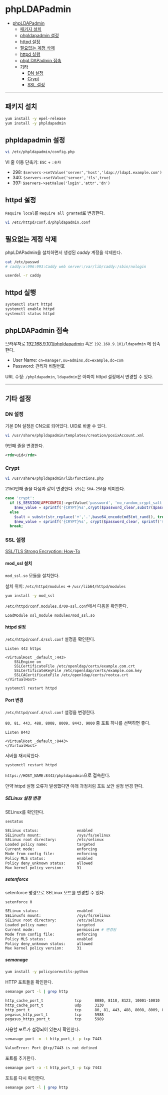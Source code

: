 # phpLDAPadmin

- [phpLDAPadmin](#phpldapadmin)
  - [패키지 설치](#%ed%8c%a8%ed%82%a4%ec%a7%80-%ec%84%a4%ec%b9%98)
  - [phpldapadmin 설정](#phpldapadmin-%ec%84%a4%ec%a0%95)
  - [httpd 설정](#httpd-%ec%84%a4%ec%a0%95)
  - [필요없는 계정 삭제](#%ed%95%84%ec%9a%94%ec%97%86%eb%8a%94-%ea%b3%84%ec%a0%95-%ec%82%ad%ec%a0%9c)
  - [httpd 실행](#httpd-%ec%8b%a4%ed%96%89)
  - [phpLDAPadmin 접속](#phpldapadmin-%ec%a0%91%ec%86%8d)
  - [기타](#기타)
    - [DN 설정](#dn-설정)
    - [Crypt](#crypt)
    - [SSL 설정](#ssl-)

---

## 패키지 설치

```bash
yum install -y epel-release
yum install -y phpldapadmin
```

## phpldapadmin 설정

```bash
vi /etc/phpldapadmin/config.php
```

VI 줄 이동 단축키: `ESC` + `:숫자`

- 298: `$servers->setValue('server','host','ldap://ldap1.example.com')`
- 340: `$servers->setValue('server','tls',true)`
- 397: `$servers->setValue('login','attr','dn')`

## httpd 설정

`Require local`를 `Require all granted`로 변경한다.

```bash
vi /etc/httpd/conf.d/phpldapadmin.conf
```

## 필요없는 계정 삭제

phpLDAPadmin을 설치하면서 생성된 *caddy* 계정을 삭제한다.

```bash
cat /etc/passwd
# caddy:x:996:993:Caddy web server:/var/lib/caddy:/sbin/nologin
```

```bash
userdel -r caddy
```

## httpd 실행

```bash
systemctl start httpd
systemctl enable httpd
systemctl status httpd
```

## phpLDAPadmin 접속

브라우저로 [192.168.9.101/phpldapadmin](http://192.168.9.101/phpldapadmin) 혹은 `192.168.9.101/ldapadmin` 에 접속한다.

- User Name: `cn=manager,ou=admins,dc=example,dc=com`
- Password: 관리자 비밀번호

URL 수정: `/phpldapadmin`, `ldapadmin`은 아파치 httpd 설정에서 변경할 수 있다.

---

## 기타 설정

### DN 설정

기본 DN 설정은 CN으로 되어있다. UID로 바꿀 수 있다.

```bash
vi /usr/share/phpldapadmin/templates/creation/posixAccount.xml
```

9번째 줄을 변경한다.

```xml
<rdn>uid</rdn>
```

### Crypt

```bash
vi /usr/share/phpldapadmin/lib/functions.php
```

2150번째 줄을 다음과 같이 변경한다. `$5$`는 `SHA-256`을 의미한다.

```php
case 'crypt':
  if ($_SESSION[APPCONFIG]->getValue('password', 'no_random_crypt_salt'))
    $new_value = sprintf('{CRYPT}%s',crypt($password_clear,substr($password_clear,0,2)));
  else
    $salt = substr(str_replace('+','.',base64_encode(md5(mt_rand(), true))),0,16);
    $new_value = sprintf('{CRYPT}%s', crypt($password_clear, sprintf('$5$%s$', $salt)));
  break;
```

### SSL 설정

[SSL/TLS Strong Encryption: How-To](https://httpd.apache.org/docs/2.4/ssl/ssl_howto.html)

#### mod_ssl 설치

`mod_ssl.so` 모듈을 설치한다.

설치 위치: `/etc/httpd/modules` → `/usr/lib64/httpd/modules`

```bash
yum install -y mod_ssl
```

`/etc/httpd/conf.modules.d/00-ssl.conf`에서 다음을 확인한다.

```
LoadModule ssl_module modules/mod_ssl.so
```

#### httpd 설정

`/etc/httpd/conf.d/ssl.conf` 설정을 확인한다.

```config
Listen 443 https

<VirtualHost _default_:443>
    SSLEngine on
    SSLCertificateFile /etc/openldap/certs/example.com.crt
    SSLCertificateKeyFile /etc/openldap/certs/example.com.key
    SSLCACertificateFile /etc/openldap/certs/rootca.crt
</VirtualHost>
```

```bash
systemctl restart httpd
```

#### Port 변경

`/etc/httpd/conf.d/ssl.conf` 설정을 변경한다.

`80, 81, 443, 488, 8008, 8009, 8443, 9000` 중 포트 하나를 선택하면 좋다.

```config
Listen 8443

<VirtualHost _default_:8443>
</VirtualHost>
```

서버를 재시작한다.

```bash
systemctl restart httpd
```

`https://HOST_NAME:8443/phpldapadmin`으로 접속한다.

만약 httpd 실행 오류가 발생했다면 아래 과정처럼 포트 보안 설정 변경 한다.

##### SELinux 설정 변경

SELinux를 확인한다.

```bash
sestatus
```

```bash
SELinux status:                 enabled
SELinuxfs mount:                /sys/fs/selinux
SELinux root directory:         /etc/selinux
Loaded policy name:             targeted
Current mode:                   enforcing
Mode from config file:          enforcing
Policy MLS status:              enabled
Policy deny_unknown status:     allowed
Max kernel policy version:      31
```

##### setenforce

setenforce 명령으로 SELinux 모드를 변경할 수 있다.

```bash
setenforce 0
```

```bash
SELinux status:                 enabled
SELinuxfs mount:                /sys/fs/selinux
SELinux root directory:         /etc/selinux
Loaded policy name:             targeted
Current mode:                   permissive # 변경됨
Mode from config file:          enforcing
Policy MLS status:              enabled
Policy deny_unknown status:     allowed
Max kernel policy version:      31
```

##### semanage

```bash
yum install -y policycoreutils-python
```

HTTP 포트들을 확인한다.

```bash
semanage port -l | grep http
```

```bash
http_cache_port_t              tcp      8080, 8118, 8123, 10001-10010
http_cache_port_t              udp      3130
http_port_t                    tcp      80, 81, 443, 488, 8008, 8009, 8443, 9000
pegasus_http_port_t            tcp      5988
pegasus_https_port_t           tcp      5989
```

사용할 포트가 설정되어 있는지 확인한다.

```bash
semanage port -m -t http_port_t -p tcp 7443
```

```bash
ValueError: Port @tcp/7443 is not defined
```

포트를 추가한다.

```bash
semanage port -a -t http_port_t -p tcp 7443
```

포트를 다시 확인한다.

```bash
semanage port -l | grep http
```
